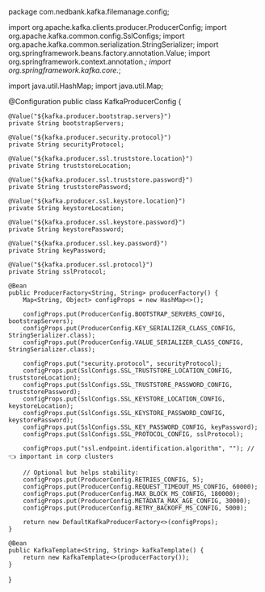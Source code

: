 package com.nedbank.kafka.filemanage.config;

import org.apache.kafka.clients.producer.ProducerConfig;
import org.apache.kafka.common.config.SslConfigs;
import org.apache.kafka.common.serialization.StringSerializer;
import org.springframework.beans.factory.annotation.Value;
import org.springframework.context.annotation.*;
import org.springframework.kafka.core.*;

import java.util.HashMap;
import java.util.Map;

@Configuration
public class KafkaProducerConfig {

    @Value("${kafka.producer.bootstrap.servers}")
    private String bootstrapServers;

    @Value("${kafka.producer.security.protocol}")
    private String securityProtocol;

    @Value("${kafka.producer.ssl.truststore.location}")
    private String truststoreLocation;

    @Value("${kafka.producer.ssl.truststore.password}")
    private String truststorePassword;

    @Value("${kafka.producer.ssl.keystore.location}")
    private String keystoreLocation;

    @Value("${kafka.producer.ssl.keystore.password}")
    private String keystorePassword;

    @Value("${kafka.producer.ssl.key.password}")
    private String keyPassword;

    @Value("${kafka.producer.ssl.protocol}")
    private String sslProtocol;

    @Bean
    public ProducerFactory<String, String> producerFactory() {
        Map<String, Object> configProps = new HashMap<>();

        configProps.put(ProducerConfig.BOOTSTRAP_SERVERS_CONFIG, bootstrapServers);
        configProps.put(ProducerConfig.KEY_SERIALIZER_CLASS_CONFIG, StringSerializer.class);
        configProps.put(ProducerConfig.VALUE_SERIALIZER_CLASS_CONFIG, StringSerializer.class);

        configProps.put("security.protocol", securityProtocol);
        configProps.put(SslConfigs.SSL_TRUSTSTORE_LOCATION_CONFIG, truststoreLocation);
        configProps.put(SslConfigs.SSL_TRUSTSTORE_PASSWORD_CONFIG, truststorePassword);
        configProps.put(SslConfigs.SSL_KEYSTORE_LOCATION_CONFIG, keystoreLocation);
        configProps.put(SslConfigs.SSL_KEYSTORE_PASSWORD_CONFIG, keystorePassword);
        configProps.put(SslConfigs.SSL_KEY_PASSWORD_CONFIG, keyPassword);
        configProps.put(SslConfigs.SSL_PROTOCOL_CONFIG, sslProtocol);

        configProps.put("ssl.endpoint.identification.algorithm", ""); // 👈 important in corp clusters

        // Optional but helps stability:
        configProps.put(ProducerConfig.RETRIES_CONFIG, 5);
        configProps.put(ProducerConfig.REQUEST_TIMEOUT_MS_CONFIG, 60000);
        configProps.put(ProducerConfig.MAX_BLOCK_MS_CONFIG, 180000);
        configProps.put(ProducerConfig.METADATA_MAX_AGE_CONFIG, 30000);
        configProps.put(ProducerConfig.RETRY_BACKOFF_MS_CONFIG, 5000);

        return new DefaultKafkaProducerFactory<>(configProps);
    }

    @Bean
    public KafkaTemplate<String, String> kafkaTemplate() {
        return new KafkaTemplate<>(producerFactory());
    }
}
